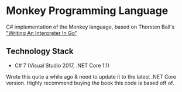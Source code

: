 # Monkey Programming Language
C# implementation of the Monkey language, based on Thorsten Ball's ["Writing An Interpreter In Go"](https://interpreterbook.com/)

## Technology Stack
* C# 7 (Visual Studio 2017, .NET Core 1.1)

Wrote this quite a while ago & need to update it to the latest .NET Core version. Highly recommend buying the book this code is based off of.
